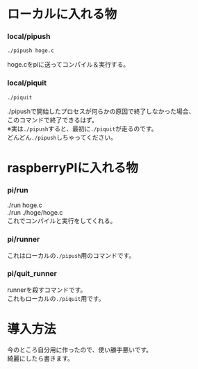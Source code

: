 # ローカルに入れる物
### local/pipush
    ./pipush hoge.c  
hoge.cをpiに送ってコンパイル＆実行する。
### local/piquit
    ./piquit  
./pipushで開始したプロセスが何らかの原因で終了しなかった場合、  
このコマンドで終了できるはず。  
※実は`./pipush`すると、最初に`./piquit`が走るのです。  
どんどん`./pipush`しちゃってください。
# raspberryPIに入れる物
### pi/run
./run hoge.c  
./run ./hoge/hoge.c  
これでコンパイルと実行をしてくれる。
### pi/runner
これはローカルの`./pipush`用のコマンドです。

### pi/quit_runner
runnerを殺すコマンドです。  
これもローカルの`./piquit`用です。

# 導入方法
今のところ自分用に作ったので、使い勝手悪いです。  
綺麗にしたら書きます。
